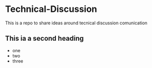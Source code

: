 # Technical-Discussion
This is a repo to share ideas around tecnical discussion comunication


## This ia a second heading

* one 
* two
* three
